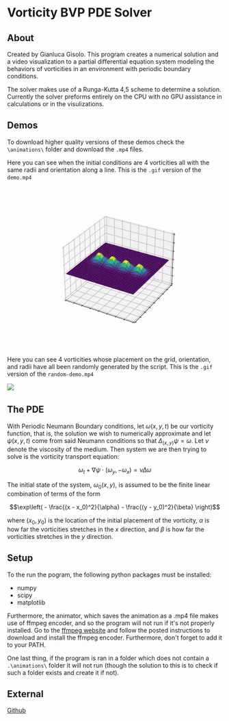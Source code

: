 # Vorticity BVP PDE Solver

## About

Created by Gianluca Gisolo. This program creates a numerical solution and a video visualization to a partial differential equation system modeling the behaviors of vorticities in an environment with periodic boundary conditions.

The solver makes use of a Runga-Kutta 4,5 scheme to determine a solution. Currently the solver preforms entirely on the CPU with no GPU assistance in calculations or in the visulizations.

## Demos

To download higher quality versions of these demos check the `\animations\` folder and download the `.mp4` files.

Here you can see when the initial conditions are 4 vorticities all with the same radii and orientation along a line. This is the `.gif` version of the `demo.mp4`

![](./animations/demo/demo.gif)

Here you can see 4 vorticities whose placement on the grid, orientation, and radii have all been randomly generated by the script. This is the `.gif` version of the `random-demo.mp4`

![](./animations/demo/random-demo.gif)

## The PDE

With Periodic Neumann Boundary conditions, let $\omega (x,y,t)$ be our vorticity function, that is, the solution we wish to numerically approximate and let $\psi(x,y,t)$ come from said Neumann conditions so that $\Delta_{(x,y)} \psi = \omega$. Let $\nu$ denote the viscosity of the medium. Then system we are then trying to solve is the vorticity transport equation:

$$ \omega_t + \nabla \psi \cdot (\omega_y, -\omega_x) = \nu \Delta \omega $$

The initial state of the system, $\omega_0(x,y)$, is assumed to be the finite linear combination of terms of the form

$$\exp\left( - \frac{(x - x_0)^2}{\alpha} - \frac{(y - y_0)^2}{\beta} \right)$$

where $(x_0,y_0)$ is the location of the initial placement of the vorticity, $\alpha$ is how far the vorticities stretches in the $x$ direction, and $\beta$ is how far the vorticities stretches in the $y$ direction.


## Setup

To the run the pogram, the following python packages must be installed:

- numpy
- scipy
- matplotlib

Furthermore, the animator, which saves the animation as a .mp4 file makes use of ffmpeg encoder, and so the program will not run if it's not properly installed. Go to the [ffmpeg website](https://ffmpeg.org/) and follow the posted instructions to download and install the ffmpeg encoder. Furthermore, don't forget to add it to your PATH.

One last thing, if the program is ran in a folder which does not contain a `.\animations\` folder it will not run (though the solution to this is to check if such a folder exists and create it if not).

## External

[Github](https://github.com/MasoMath)
